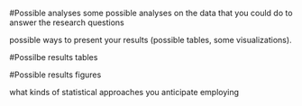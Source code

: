 #Possible analyses
some possible analyses on the data that you could do to answer the research questions

possible ways to present your results (possible tables, some visualizations).

#Possilbe results tables

#Possible results figures 

what kinds of statistical approaches you anticipate employing
